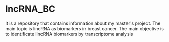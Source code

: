 # lncRNA_BC
It is a repository that contains information about my master's project. The main topic is lincRNA as biomarkers in breast cancer. The main objective is to identificate lincRNA biomarkers by transcriptome analysis
